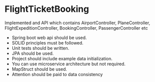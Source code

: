 # FlightTicketBooking

Implemented and API which contains AirportController, PlaneController, FlightExpeditionController, BookingController, PassengerController etc

- Spring boot web api should be used.
- SOLID principles must be followed.
- Unit tests should be written.
- JPA should be used.
- Project should include example data initialization.
- You can use microservice architecture but not required.
- MapStruct should be used.
- Attention should be paid to data consistency 
